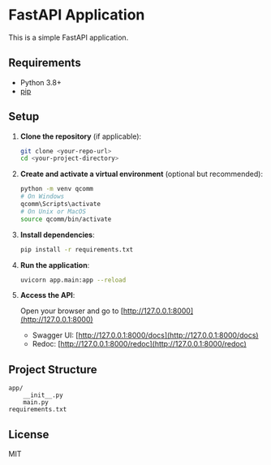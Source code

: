 # FastAPI Application

This is a simple FastAPI application.

## Requirements

- Python 3.8+
- [pip](https://pip.pypa.io/en/stable/)

## Setup

1. **Clone the repository** (if applicable):

   ```sh
   git clone <your-repo-url>
   cd <your-project-directory>
   ```

2. **Create and activate a virtual environment** (optional but recommended):

   ```sh
   python -m venv qcomm
   # On Windows
   qcomm\Scripts\activate
   # On Unix or MacOS
   source qcomm/bin/activate
   ```

3. **Install dependencies**:

   ```sh
   pip install -r requirements.txt
   ```

4. **Run the application**:

   ```sh
   uvicorn app.main:app --reload
   ```

5. **Access the API**:

   Open your browser and go to [http://127.0.0.1:8000](http://127.0.0.1:8000)

   - Swagger UI: [http://127.0.0.1:8000/docs](http://127.0.0.1:8000/docs)
   - Redoc: [http://127.0.0.1:8000/redoc](http://127.0.0.1:8000/redoc)

## Project Structure

```
app/
    __init__.py
    main.py
requirements.txt
```

## License

MIT